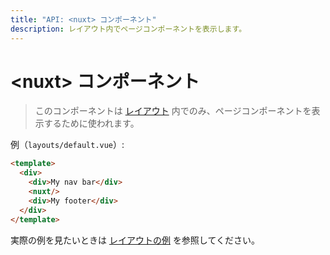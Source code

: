 ```yaml
---
title: "API: <nuxt> コンポーネント"
description: レイアウト内でページコンポーネントを表示します。
---
```


<!-- title: "API: The <nuxt> Component" -->
<!-- description: Display the page components inside a layout. -->

<!-- # The &lt;nuxt&gt; Component -->

# &lt;nuxt&gt; コンポーネント

<!-- \> This component is used only in [layouts](/guide/views#layouts) to display the page components. -->

> このコンポーネントは [レイアウト](/guide/views#レイアウト) 内でのみ、ページコンポーネントを表示するために使われます。

<!-- Example (`layouts/default.vue`): -->

例（`layouts/default.vue`）:

```html
<template>
  <div>
    <div>My nav bar</div>
    <nuxt/>
    <div>My footer</div>
  </div>
</template>
```

<!-- To see an example, take a look at the [layouts example](/examples/layouts). -->

実際の例を見たいときは [レイアウトの例](/examples/layouts) を参照してください。
